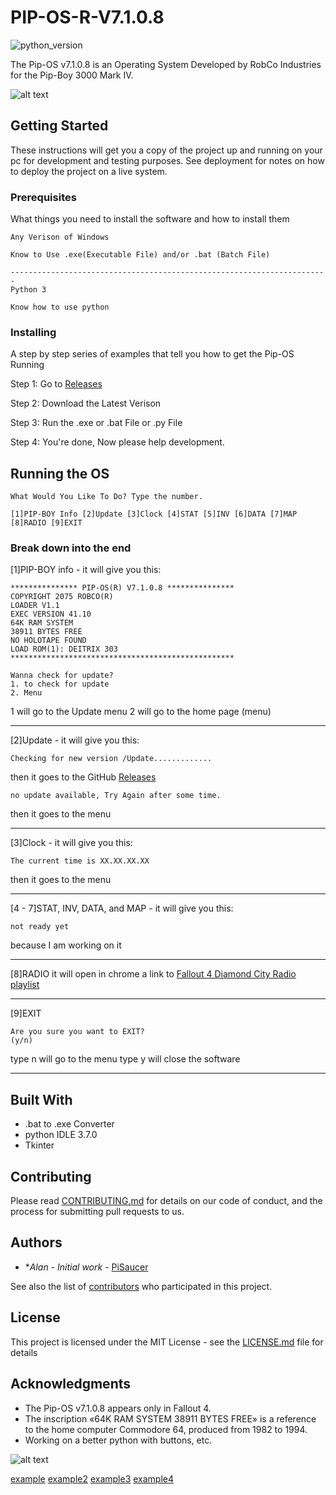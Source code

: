 # PIP-OS-R-V7.1.0.8
![python_version](https://img.shields.io/badge/Python-3.0-green.svg)

The Pip-OS v7.1.0.8 is an Operating System Developed by RobCo Industries for the Pip-Boy 3000 Mark IV.


![alt text](https://raw.githubusercontent.com/PiSaucer/PIP-OS-R-V7.1.0.8/master/icon.ico)


## Getting Started

These instructions will get you a copy of the project up and running on your pc for development and testing purposes. See deployment for notes on how to deploy the project on a live system.

### Prerequisites

What things you need to install the software and how to install them

```
Any Verison of Windows

Know to Use .exe(Executable File) and/or .bat (Batch File)

-----------------------------------------------------------------------
Python 3

Know how to use python
```

### Installing

A step by step series of examples that tell you how to get the Pip-OS Running

Step 1: Go to [Releases](https://github.com/PiSaucer/PIP-OS-R-V7.1.0.8/releases)

Step 2: Download the Latest Verison

Step 3: Run the .exe or .bat File or .py File

Step 4: You're done, Now please help development. 


## Running the OS

```
What Would You Like To Do? Type the number.

[1]PIP-BOY Info [2]Update [3]Clock [4]STAT [5]INV [6]DATA [7]MAP [8]RADIO [9]EXIT
```

### Break down into the end

[1]PIP-BOY info - it will give you this:
```
*************** PIP-OS(R) V7.1.0.8 ***************
COPYRIGHT 2075 ROBCO(R)
LOADER V1.1
EXEC VERSION 41.10
64K RAM SYSTEM
38911 BYTES FREE
NO HOLOTAPE FOUND
LOAD ROM(1): DEITRIX 303
**************************************************

Wanna check for update?
1. to check for update
2. Menu
```

1 will go to the Update menu
2 will go to the home page (menu)

***
[2]Update - it will give you this:
```
Checking for new version /Update.............
```
then it goes to the GitHub [Releases](https://github.com/PiSaucer/PIP-OS-R-V7.1.0.8/releases)

```
no update available, Try Again after some time.
```
then it goes to the menu 

***
[3]Clock - it will give you this:
```
The current time is XX.XX.XX.XX
```
then it goes to the menu

***
[4 - 7]STAT, INV, DATA, and MAP - it will give you this:
```
not ready yet
```
because I am working on it

***
[8]RADIO
it will open in chrome a link to [Fallout 4 Diamond City Radio playlist](https://www.youtube.com/playlist?list=PL_dZzj4H0GQKP--78TbXjzrLvctheSFQw)

***
[9]EXIT
```
Are you sure you want to EXIT?
(y/n)
```
type n will go to the menu
type y will close the software

***

## Built With

* .bat to .exe Converter
* python IDLE 3.7.0
* Tkinter


## Contributing

Please read [CONTRIBUTING.md](https://github.com/PiSaucer/PIP-OS-R-V7.1.0.8/blob/master/CONTRIBUTING.md) for details on our code of conduct, and the process for submitting pull requests to us.


## Authors

* **Alan* - *Initial work* - [PiSaucer](https://github.com/PiSaucer)

See also the list of [contributors](https://github.com/PiSaucer/PIP-OS-R-V7.1.0.8/contributors) who participated in this project.

## License

This project is licensed under the MIT License - see the [LICENSE.md](LICENSE.md) file for details

## Acknowledgments

* The Pip-OS v7.1.0.8 appears only in Fallout 4.
* The inscription «64K RAM SYSTEM 38911 BYTES FREE» is a reference to the home computer Commodore 64, produced from 1982 to 1994.
* Working on a better python with buttons, etc.


![alt text](https://raw.githubusercontent.com/PiSaucer/PIP-OS-R-V7.1.0.8/master/example.png)



[example](https://pisaucer.github.io/PIP-OS/website/index.html)
[example2](https://pisaucer.github.io/PIP-OS/website/index2.html)
[example3](https://pisaucer.github.io/PIP-OS/website/index3.html)
[example4](https://pisaucer.github.io/PIP-OS/website/index4.html)
